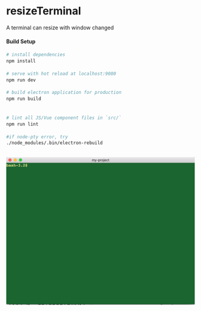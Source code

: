 # resizeTerminal
A terminal can resize with window changed
#### Build Setup

``` bash
# install dependencies
npm install

# serve with hot reload at localhost:9080
npm run dev

# build electron application for production
npm run build


# lint all JS/Vue component files in `src/`
npm run lint

#if node-pty error, try
./node_modules/.bin/electron-rebuild 

```
![image](https://github.com/gaograce/resizeTerminal/raw/master/images/screen.png)
---

